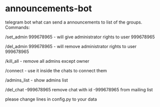 # announcements-bot

telegram bot what can send a announcements to list of the groups. Commands:

/set_admin 999678965 - will give administrator rights to user 999678965

/del_admin 999678965 - will remove administrator rights to user 999678965

/kill_all - remove all admins except owner

/connect - use it inside the chats to connect them

/admins_list - show admins list

/del_chat -999678965 remove chat with id -999678965 from mailing list

please change lines in config.py to your data
